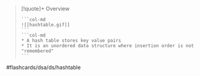 > [!quote]+ Overview
>````col 
>```col-md 
> ![[hashtable.gif]]
>``` 
>```col-md 
>* A hash table stores key value pairs
>* It is an unordered data structure where insertion order is not "remembered"
>``` 
>```` 
>

#flashcards/dsa/ds/hashtable